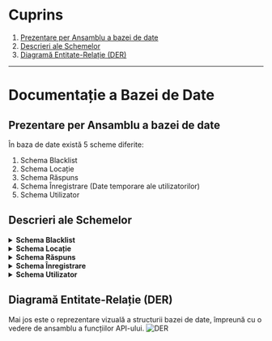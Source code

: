 # Cuprins

1. [Prezentare per Ansamblu a bazei de date](#prezentare-de-ansamblu-a-schemei)
2. [Descrieri ale Schemelor](#descrieri-ale-schemelor)
3. [Diagramă Entitate-Relație (DER)](#diagramă-entitate-relație-der)

---

# Documentație a Bazei de Date

## Prezentare per Ansamblu a bazei de date

În baza de date există 5 scheme diferite:

1. Schema Blacklist
2. Schema Locație
3. Schema Răspuns
4. Schema Înregistrare (Date temporare ale utilizatorilor)
5. Schema Utilizator

## Descrieri ale Schemelor

<details>
<summary><strong>Schema Blacklist</strong></summary>

**Fișier:** `blacklist.js`

Schema Blacklist este utilizată pentru a stoca tokenuri invalide, asigurându-se că acestea nu sunt refolosite pentru autentificare.

- **token**: Un șir de caractere care reprezintă tokenul, obligatoriu și face referire la schema Utilizator.
- **timestamps**: Marci temporale gestionate automat pentru crearea și actualizarea înregistrărilor.

```js
const BlacklistSchema = new mongoose.Schema(
  {
    token: {
      type: String,
      required: true,
      ref: "User",
    },
  },
  { timestamps: true }
);
```

</details>

<details>
<summary><strong>Schema Locație</strong></summary>

**Fișier:** `location.js`

Schema Locație stochează informații despre diverse locații.

- **name**: Numele locației, obligatoriu și fără spații suplimentare.
- **imgSrc**: URL-ul imaginii care reprezintă locația, obligatoriu și fără spații suplimentare.
- **question**: Întrebarea asociată locației, obligatorie și fără spații suplimentare.
- **answer**: Răspunsul corect la întrebare, obligatoriu și fără spații suplimentare.
- **radius**: Valoarea numerică a razelor cu o valoare implicită de 130.
- **lat**: Latitudinea locației, obligatorie.
- **lng**: Longitudinea locației, obligatorie.

```js
const LocationSchema = new mongoose.Schema({
  name: {
    type: String,
    required: true,
    trim: true,
  },
  imgSrc: {
    type: String,
    required: true,
    trim: true,
  },
  question: {
    type: String,
    required: true,
    trim: true,
  },
  answer: {
    type: String,
    required: true,
    trim: true,
  },
  radius: {
    type: Number,
    default: 130,
  },
  lat: {
    type: Number,
    required: true,
  },
  lng: {
    type: Number,
    required: true,
  },
});
```

</details>

<details>
<summary><strong>Schema Răspuns</strong></summary>

**Fișier:** `answer.js`

Schema Răspuns stochează răspunsurile utilizatorilor și evaluarea acestora.

- **question**: Întrebarea la care se răspunde, obligatorie.
- **correctAnswer**: Răspunsul corect la întrebare, obligatoriu.
- **answer**: Răspunsul utilizatorului, obligatoriu.
- **userId**: Referința către Utilizatorul care a furnizat răspunsul, obligatoriu.
- **locationId**: Referința către Locația legată de întrebare, obligatorie.
- **evaluationScore**: Scor numeric al evaluării răspunsului, valoarea implicită este -1.
- **isCorrectFinalEvaluation**: Boolean care indică dacă răspunsul a fost corect după evaluarea finală, valoarea implicită este false.
- **hasBeenUpdated**: Boolean care indică dacă răspunsul a fost actualizat, valoarea implicită este false.
- **timestamps**: Marci temporale gestionate automat pentru crearea și actualizarea înregistrărilor.

```js
const answerSchema = new mongoose.Schema(
  {
    question: {
      type: String,
      required: true,
    },
    correctAnswer: {
      type: String,
      required: true,
    },
    answer: {
      type: String,
      required: true,
    },
    userId: {
      type: ObjectId,
      required: true,
    },
    locationId: {
      type: ObjectId,
      required: true,
    },
    evaluationScore: {
      type: Number,
      default: -1,
    },
    isCorrectFinalEvaluation: {
      type: Boolean,
      default: false,
    },
    hasBeenUpdated: {
      type: Boolean,
      default: false,
    },
  },
  { timestamps: true }
);
```

</details>

<details>
<summary><strong>Schema Înregistrare</strong></summary>

**Fișier:** `registration.js`

Schema Înregistrare este utilizată pentru gestionarea detaliilor de înregistrare ale utilizatorilor.

- **first_name**: Prenumele utilizatorului, obligatoriu, cu o lungime maximă de 25 de caractere.
- **last_name**: Numele utilizatorului, obligatoriu, cu o lungime maximă de 25 de caractere.
- **town**: Orașul utilizatorului, obligatoriu, cu o lungime maximă de 20 de caractere.
- **email**: Adresa de email a utilizatorului, obligatorie, unică și cu litere mici.
- **password**: Parola utilizatorului, obligatorie, cu o lungime maximă de 40 de caractere.
- **verificationCode**: Șir opțional pentru verificarea prin email.
- **createdAt**: Data creării, cu un index pentru expirarea automată după 15 minute.

````js
const registrationSchema = new mongoose.Schema({
  first```markdown
  name: {
    type: String,
    required: "Numele tău este necesar",
    max: 25,
  },
  last_name: {
    type: String,
    required: "Numele tău de familie este necesar",
    max: 25,
  },
  town: {
    type: String,
    required: "Orașul tău este necesar",
    max: 20,
  },
  email: {
    type: String,
    required: "Adresa ta de email este necesară",
    unique: true,
    lowercase: true,
  },
  password: {
    type: String,
    required: true,
    max: 40,
  },
  verificationCode: String,
  createdAt: {
    type: Date,
    default: Date.now,
    index: { expireAfterSeconds: 900 } // expiră după 15 minute
  }
});
````

</details>

<details>
<summary><strong>Schema Utilizator</strong></summary>

**Fișier:** `user.js`

Schema Utilizatorului definește structura datelor utilizatorului în baza de date.

- **first_name**: Prenumele utilizatorului, obligatoriu, cu o lungime maximă de 25 de caractere.
- **last_name**: Numele utilizatorului, obligatoriu, cu o lungime maximă de 25 de caractere.
- **email**: Adresa de email a utilizatorului, obligatorie, unică și cu litere mici.
- **password**: Parola utilizatorului, obligatorie, cu o lungime maximă de 40 de caractere.
- **town**: Orașul utilizatorului, obligatoriu, cu o lungime maximă de 20 de caractere.
- **huntState**: Obiect care urmărește starea vânătorii, inclusiv statusul de început și sfârșit cu marcaje temporale.
- **role**: Rolul utilizatorului, obligatoriu, valoarea implicită este "0x01".
- **timestamps**: Marci temporale gestionate automat pentru crearea și actualizarea înregistrărilor.

```js
const UserSchema = new mongoose.Schema(
  {
    first_name: {
      type: String,
      required: "Prenumele tău este necesar",
      max: 25,
    },
    last_name: {
      type: String,
      required: "Numele tău de familie este necesar",
      max: 25,
    },
    email: {
      type: String,
      required: "Adresa ta de email este necesară",
      unique: true,
      lowercase: true,
    },
    password: {
      type: String,
      required: "Parola ta este necesară",
      select: false,
      max: 40,
    },
    town: {
      type: String,
      required: "Orașul tău este necesar",
      max: 20,
    },
    huntState: {
      hasStartedHunt: {
        type: Boolean,
        default: false,
        timestamps: true,
      },
      hasEndedHunt: {
        type: Boolean,
        default: false,
        timestamps: true,
      },
    },
    role: {
      type: String,
      required: true,
      default: "0x01",
    },
  },
  { timestamps: true }
);
```

</details>

## Diagramă Entitate-Relație (DER)

Mai jos este o reprezentare vizuală a structurii bazei de date, împreună cu o vedere de ansamblu a funcțiilor API-ului.
![DER](/docs/ro/database/erd.png)
